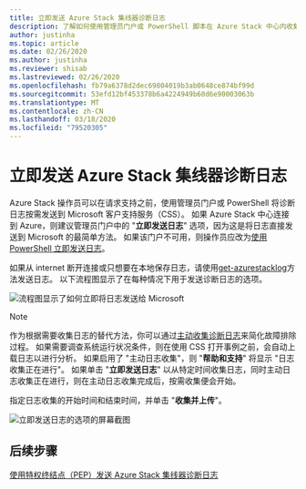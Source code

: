 ```yaml
---
title: 立即发送 Azure Stack 集线器诊断日志
description: 了解如何使用管理员门户或 PowerShell 脚本在 Azure Stack 中心内收集诊断日志。
author: justinha
ms.topic: article
ms.date: 02/26/2020
ms.author: justinha
ms.reviewer: shisab
ms.lastreviewed: 02/26/2020
ms.openlocfilehash: fb79a6378d2dec69804019b3ab0648ce874bf99d
ms.sourcegitcommit: 53efd12bf453378b6a4224949b60d6e90003063b
ms.translationtype: MT
ms.contentlocale: zh-CN
ms.lasthandoff: 03/18/2020
ms.locfileid: "79520305"
---
```

# <a name="send-azure-stack-hub-diagnostic-logs-now"></a>立即发送 Azure Stack 集线器诊断日志

Azure Stack 操作员可以在请求支持之前，使用管理员门户或 PowerShell 将诊断日志按需发送到 Microsoft 客户支持服务（CSS）。 如果 Azure Stack 中心连接到 Azure，则建议管理员门户中的 "**立即发送日志**" 选项，因为这是将日志直接发送到 Microsoft 的最简单方法。 如果该门户不可用，则操作员应改为[使用 PowerShell 立即发送日志](azure-stack-configure-on-demand-diagnostic-log-collection-powershell-tzl.md)。 

如果从 internet 断开连接或只想要在本地保存日志，请使用[get-azurestacklog](azure-stack-get-azurestacklog.md)方法发送日志。 以下流程图显示了在每种情况下用于发送诊断日志的选项。 

![流程图显示了如何立即将日志发送给 Microsoft](media/azure-stack-help-and-support/send-logs-now-flowchart.png)

>[!NOTE]
>作为根据需要收集日志的替代方法，你可以通过[主动收集诊断日志](azure-stack-configure-automatic-diagnostic-log-collection-tzl.md)来简化故障排除过程。 如果需要调查系统运行状况条件，则在使用 CSS 打开事例之前，会自动上载日志以进行分析。 如果启用了 "主动日志收集"，则 "**帮助和支持**" 将显示 "日志收集正在进行"。 如果单击 "**立即发送日志**" 以从特定时间收集日志，同时主动日志收集正在进行，则在主动日志收集完成后，按需收集便会开始。

指定日志收集的开始时间和结束时间，并单击 "**收集并上传**"。 

![立即发送日志的选项的屏幕截图](media/azure-stack-help-and-support/send-logs-now.png)

## <a name="next-steps"></a>后续步骤

[使用特权终结点（PEP）发送 Azure Stack 集线器诊断日志](azure-stack-get-azurestacklog.md)
